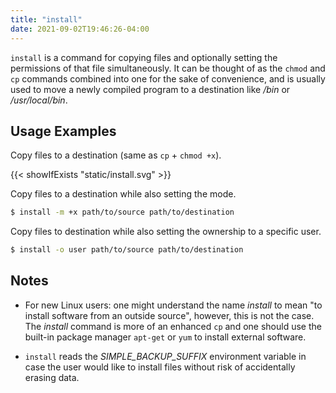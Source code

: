 ```yaml
---
title: "install"
date: 2021-09-02T19:46:26-04:00
---
```


`install` is a command for copying files and optionally setting the permissions
of that file simultaneously. It can be thought of as the `chmod` and `cp`
commands combined into one for the sake of convenience, and is usually used to
move a newly compiled program to a destination like _/bin_ or _/usr/local/bin_.

## Usage Examples

Copy files to a destination (same as `cp` + `chmod +x`).

{{< showIfExists "static/install.svg" >}}

Copy files to a destination while also setting the mode.

```bash
$ install -m +x path/to/source path/to/destination
```

Copy files to destination while also setting the ownership to a specific user.

```bash
$ install -o user path/to/source path/to/destination
```

## Notes

- For new Linux users: one might understand the name _install_ to mean "to
  install software from an outside source", however, this is not the case. The
  _install_ command is more of an enhanced `cp` and one should use the built-in
  package manager `apt-get` or `yum` to install external software.

- `install` reads the _SIMPLE_BACKUP_SUFFIX_ environment variable in case the
  user would like to install files without risk of accidentally erasing data.
